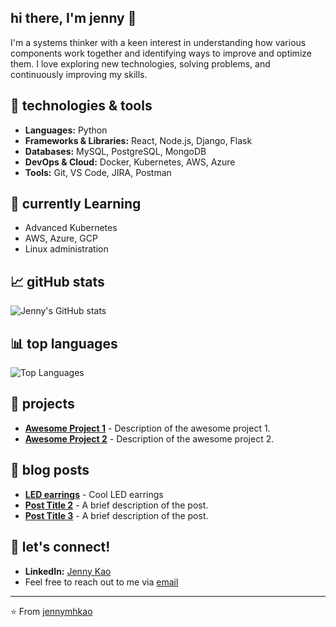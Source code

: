 ## hi there, I'm jenny 👋

I'm a systems thinker with a keen interest in understanding how various components work together and identifying ways to improve and optimize them. I love exploring new technologies, solving problems, and continuously improving my skills.

## 🔧 technologies & tools

- **Languages:** Python 
- **Frameworks & Libraries:** React, Node.js, Django, Flask
- **Databases:** MySQL, PostgreSQL, MongoDB
- **DevOps & Cloud:** Docker, Kubernetes, AWS, Azure 
- **Tools:** Git, VS Code, JIRA, Postman

## 🌱 currently Learning

- Advanced Kubernetes
- AWS, Azure, GCP
- Linux administration

## 📈 gitHub stats

![Jenny's GitHub stats](https://github-readme-stats.vercel.app/api?username=jennymhkao&show_icons=true&theme=radical)

## 📊 top languages

![Top Languages](https://github-readme-stats.vercel.app/api/top-langs/?username=jennymhkao&layout=compact&theme=radical)

## 🌟 projects

- [**Awesome Project 1**](https://github.com/jennymhkao/awesome-project-1) - Description of the awesome project 1.
- [**Awesome Project 2**](https://github.com/jennymhkao/awesome-project-2) - Description of the awesome project 2. 

## 📝 blog posts

- [**LED earrings**](https://jennymhkao.github.io/learning/2022/02/03/LED-earrings.html) - Cool LED earrings
- [**Post Title 2**](https://jennymhkao.medium.com/post-title-2) - A brief description of the post.
- [**Post Title 3**](https://jennymhkao.medium.com/post-title-3) - A brief description of the post.

## 💬 let's connect!

- **LinkedIn:** [Jenny Kao](https://www.linkedin.com/in/jennymhkao/)
- Feel free to reach out to me via [email](mailto:jennymhkao@gmail.com) 

---

⭐️ From [jennymhkao](https://github.com/jennymhkao)
